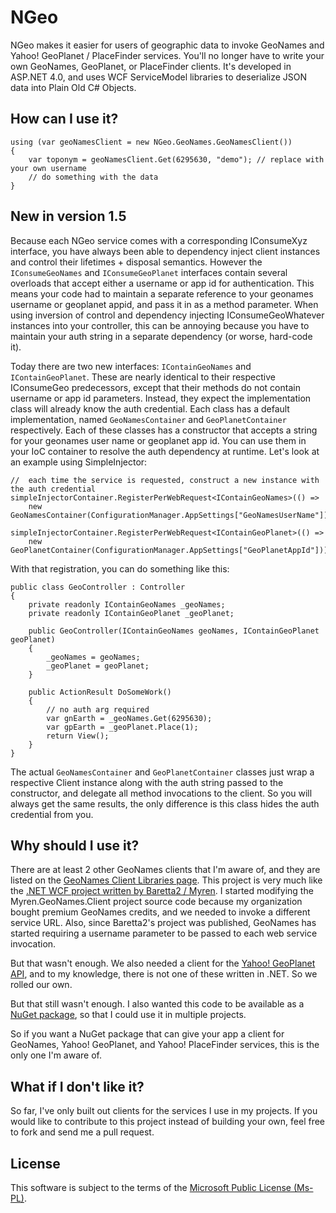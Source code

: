 # NGeo
NGeo makes it easier for users of geographic data to invoke GeoNames and Yahoo! GeoPlanet / PlaceFinder services. You'll no longer have to write your own GeoNames, GeoPlanet, or PlaceFinder clients. It's developed in ASP.NET 4.0, and uses WCF ServiceModel libraries to deserialize JSON data into Plain Old C# Objects.

## How can I use it?
    using (var geoNamesClient = new NGeo.GeoNames.GeoNamesClient())
    {
        var toponym = geoNamesClient.Get(6295630, "demo"); // replace with your own username
        // do something with the data
    }

## New in version 1.5
Because each NGeo service comes with a corresponding IConsumeXyz interface, you have always been able to dependency inject client instances and control their lifetimes + disposal semantics. However the `IConsumeGeoNames` and `IConsumeGeoPlanet` interfaces contain several overloads that accept either a username or app id for authentication. This means your code had to maintain a separate reference to your geonames username or geoplanet appid, and pass it in as a method parameter. When using inversion of control and dependency injecting IConsumeGeoWhatever instances into your controller, this can be annoying because you have to maintain your auth string in a separate dependency (or worse, hard-code it).

Today there are two new interfaces: `IContainGeoNames` and `IContainGeoPlanet`. These are nearly identical to their respective IConsumeGeo predecessors, except that their methods do not contain username or app id parameters. Instead, they expect the implementation class will already know the auth credential. Each class has a default implementation, named `GeoNamesContainer` and `GeoPlanetContainer` respectively. Each of these classes has a constructor that accepts a string for your geonames user name or geoplanet app id. You can use them in your IoC container to resolve the auth dependency at runtime. Let's look at an example using SimpleInjector:

    //  each time the service is requested, construct a new instance with the auth credential
    simpleInjectorContainer.RegisterPerWebRequest<IContainGeoNames>(() =>
        new GeoNamesContainer(ConfigurationManager.AppSettings["GeoNamesUserName"]));

    simpleInjectorContainer.RegisterPerWebRequest<IContainGeoPlanet>(() =>
        new GeoPlanetContainer(ConfigurationManager.AppSettings["GeoPlanetAppId"]));

With that registration, you can do something like this:

    public class GeoController : Controller
    {
        private readonly IContainGeoNames _geoNames;
        private readonly IContainGeoPlanet _geoPlanet;

        public GeoController(IContainGeoNames geoNames, IContainGeoPlanet geoPlanet)
        {
            _geoNames = geoNames;
            _geoPlanet = geoPlanet;
        }

        public ActionResult DoSomeWork()
        {
            // no auth arg required
            var gnEarth = _geoNames.Get(6295630);
            var gpEarth = _geoPlanet.Place(1);
            return View();
        }
    }

The actual `GeoNamesContainer` and `GeoPlanetContainer` classes just wrap a respective Client instance along with the auth string passed to the constructor, and delegate all method invocations to the client. So you will always get the same results, the only difference is this class hides the auth credential from you.

## Why should I use it?
There are at least 2 other GeoNames clients that I'm aware of, and they are listed on the [GeoNames Client Libraries page](http://www.geonames.org/export/client-libraries.html). This project is very much like the [.NET WCF project written by Baretta2 / Myren](http://www.codeproject.com/Articles/30627/GeoNames-NET-WCF-Client). I started modifying the Myren.GeoNames.Client project source code because my organization bought premium GeoNames credits, and we needed to invoke a different service URL. Also, since Baretta2's project was published, GeoNames has started requiring a username parameter to be passed to each web service invocation.

But that wasn't enough. We also needed a client for the [Yahoo! GeoPlanet API](http://developer.yahoo.com/geo/geoplanet/data/), and to my knowledge, there is not one of these written in .NET. So we rolled our own.

But that still wasn't enough. I also wanted this code to be available as a [NuGet package](http://nuget.org/packages/NGeo), so that I could use it in multiple projects.

So if you want a NuGet package that can give your app a client for GeoNames, Yahoo! GeoPlanet, and Yahoo! PlaceFinder services, this is the only one I'm aware of.

## What if I don't like it?
So far, I've only built out clients for the services I use in my projects. If you would like to contribute to this project instead of building your own, feel free to fork and send me a pull request.

## License
This software is subject to the terms of the [Microsoft Public License (Ms-PL)](http://www.opensource.org/licenses/MS-PL).
